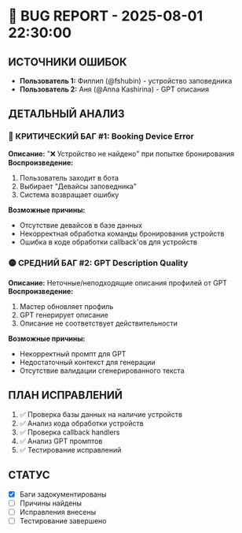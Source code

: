 # 🐛 BUG REPORT - 2025-08-01 22:30:00

## ИСТОЧНИКИ ОШИБОК
- **Пользователь 1:** Филлип (@fshubin) - устройство заповедника
- **Пользователь 2:** Аня (@Anna Kashirina) - GPT описания

## ДЕТАЛЬНЫЙ АНАЛИЗ

### 🔴 КРИТИЧЕСКИЙ БАГ #1: Booking Device Error
**Описание:** "❌ Устройство не найдено" при попытке бронирования
**Воспроизведение:** 
1. Пользователь заходит в бота
2. Выбирает "Девайсы заповедника"  
3. Система возвращает ошибку

**Возможные причины:**
- Отсутствие девайсов в базе данных
- Некорректная обработка команды бронирования устройств
- Ошибка в коде обработки callback'ов для устройств

### 🟡 СРЕДНИЙ БАГ #2: GPT Description Quality
**Описание:** Неточные/неподходящие описания профилей от GPT
**Воспроизведение:**
1. Мастер обновляет профиль
2. GPT генерирует описание
3. Описание не соответствует действительности

**Возможные причины:**
- Некорректный промпт для GPT
- Недостаточный контекст для генерации
- Отсутствие валидации сгенерированного текста

## ПЛАН ИСПРАВЛЕНИЙ
1. ✅ Проверка базы данных на наличие устройств
2. ✅ Анализ кода обработки устройств
3. ✅ Проверка callback handlers
4. ✅ Анализ GPT промптов
5. ✅ Тестирование исправлений

## СТАТУС
- [x] Баги задокументированы
- [ ] Причины найдены
- [ ] Исправления внесены
- [ ] Тестирование завершено